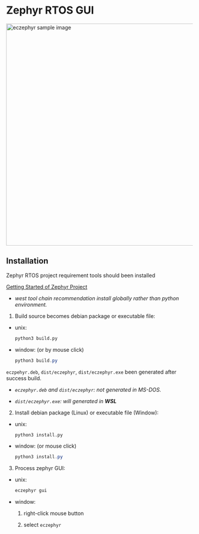 # Zephyr RTOS GUI

<img src="https://raw.githubusercontent.com/wiki/yimjiajun/zephyr_gui/image/eczephyr_sample.jpg" alt="eczephyr sample image" width="600"/>

## Installation

Zephyr RTOS project requirement tools should been installed

[Getting Started of Zephyr Project](https://docs.zephyrproject.org/latest/develop/getting_started/index.html)

- _west tool chain recommendation install globally rather than python environment._

1. Build source becomes debian package or executable file:

  - unix:

      ```bash
      python3 build.py
      ```

  - window: (or by mouse click)

      ```powershell
      python3 build.py
      ```
  `eczpehyr.deb`, `dist/eczephyr`, `dist/eczephyr.exe` been generated after success build.

  * _`eczephyr.deb` and `dist/eczephyr`: not generated in MS-DOS._

  * _`dist/eczephyr.exe`: will generated in **WSL**_

2. Install debian package (Linux) or executable file (Window):

  - unix:

      ```bash
      python3 install.py
      ```

  - window: (or mouse click)

      ```powershell
      python3 install.py
      ```
3. Process zephyr GUI:

  - unix:

      ```bash
      eczephyr gui
      ```
  - window:

    1. right-click mouse button

    2. select `eczephyr`
